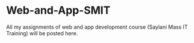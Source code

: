 # Web-and-App-SMIT
 All my assignments of web and app development course (Saylani Mass IT Training) will be posted here.
